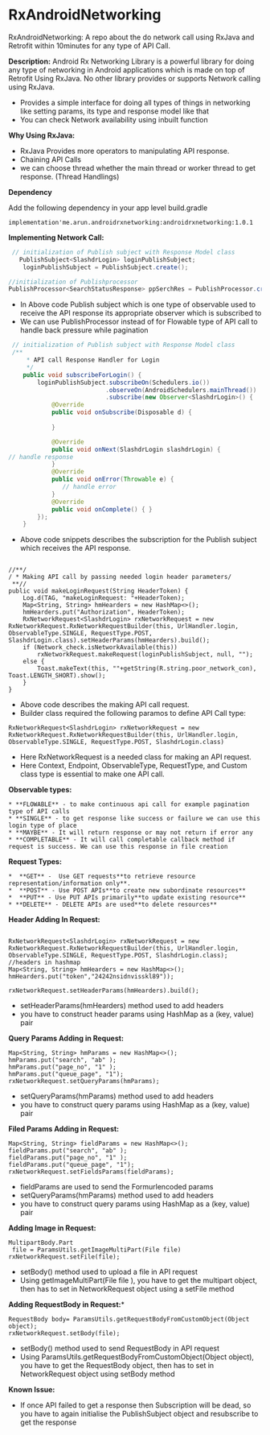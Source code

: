 # RxAndroidNetworking

RxAndroidNetworking:
A repo about the do network call using RxJava and Retrofit within 10minutes for any type of API Call.

**Description:**
Android Rx Networking Library is a powerful library for doing any type of networking in Android applications which is made on top of Retrofit Using RxJava.
No other library provides or supports Network calling using RxJava.
* Provides a simple interface for doing all types of things in networking like setting params, its type and response model like that
* You can check Network availability using inbuilt function 

**Why Using RxJava:**
* RxJava Provides more operators to manipulating API response.
* Chaining API Calls
* we can choose thread whether the main thread or worker thread to get response. (Thread Handlings)


**Dependency**

Add the following dependency in your app level build.gradle

```
implementation'me.arun.androidrxnetworking:androidrxnetworking:1.0.1

```


**Implementing Network Call:**

``` java
 // initialization of Publish subject with Response Model class
   PublishSubject<SlashdrLogin> loginPublishSubject;
    loginPublishSubject = PublishSubject.create();

//initialization of Publishprocessor 
PublishProcessor<SearchStatusResponse> ppSerchRes = PublishProcessor.create();

```

* In Above code  Publish subject which is one type of observable  used to receive the API response its appropriate observer which is subscribed to
* We can use  PublishProcessor instead of for Flowable type of API call to handle back pressure while pagination

``` java
 // initialization of Publish subject with Response Model class
 /**
     * API call Response Handler for Login
     */
    public void subscribeForLogin() {
        loginPublishSubject.subscribeOn(Schedulers.io())
                           .observeOn(AndroidSchedulers.mainThread())
                           .subscribe(new Observer<SlashdrLogin>() {
            @Override
            public void onSubscribe(Disposable d) {
         
            }

            @Override
            public void onNext(SlashdrLogin slashdrLogin) {
// handle response
            }
            @Override
            public void onError(Throwable e) {
               // handle error
            }
            @Override
            public void onComplete() { }
        });
    }


```

* Above code snippets describes the subscription for the Publish subject which receives the API response.

```

//**/
/ * Making API call by passing needed login header parameters/
 **//
public void makeLoginRequest(String HeaderToken) {
    Log.d(TAG, "makeLoginRequest: "+HeaderToken);
    Map<String, String> hmHearders = new HashMap<>();
    hmHearders.put("Authorization", HeaderToken);
    RxNetworkRequest<SlashdrLogin> rxNetworkRequest = new RxNetworkRequest.RxNetworkRequestBuilder(this, UrlHandler.login, ObservableType.SINGLE, RequestType.POST, SlashdrLogin.class).setHeaderParams(hmHearders).build();
    if (Network_check.isNetworkAvailable(this))
        rxNetworkRequest.makeRequest(loginPublishSubject, null, "");
    else {
        Toast.makeText(this, ""+getString(R.string.poor_network_con), Toast.LENGTH_SHORT).show();
    }
}
```
 
* Above code describes the  making API call request.
* Builder class required the following paramos to define API Call type:

```
RxNetworkRequest<SlashdrLogin> rxNetworkRequest = new RxNetworkRequest.RxNetworkRequestBuilder(this, UrlHandler.login, ObservableType.SINGLE, RequestType.POST, SlashdrLogin.class)
```

* Here RxNetworkRequest is a needed class for making an API request.
* Here Context, Endpoint, ObservableType, RequestType, and Custom class type is essential to make one API call.

**Observable types:**

	* **FLOWABLE** - to make continuous api call for example pagination type of API calls
	* **SINGLE** - to get response like success or failure we can use this login type of place
	* **MAYBE** - It will return response or may not return if error any
	* **COMPLETABLE** - It will call completable callback method if request is success. We can use this response in file creation

 **Request Types:**

	*  **GET** -  Use GET requests**to retrieve resource representation/information only**.
	*  **POST** - Use POST APIs**to create new subordinate resources**
	*  **PUT** - Use PUT APIs primarily**to update existing resource**
	* **DELETE** - DELETE APIs are used**to delete resources**

**Header Adding In Request:**

```

RxNetworkRequest<SlashdrLogin> rxNetworkRequest = new RxNetworkRequest.RxNetworkRequestBuilder(this, UrlHandler.login, ObservableType.SINGLE, RequestType.POST, SlashdrLogin.class);
//headers in hashmap
Map<String, String> hmHearders = new HashMap<>();
hmHearders.put("token","24242nsidnvisskl89"));

rxNetworkRequest.setHeaderParams(hmHearders).build();

```

* setHeaderParams(hmHearders) method used to add headers
* you have to construct header params using HashMap as a (key, value) pair

**Query Params Adding in Request:**

```
Map<String, String> hmParams = new HashMap<>();
hmParams.put("search", "ab" );
hmParams.put("page_no", "1" );
hmParams.put("queue_page", "1");
rxNetworkRequest.setQueryParams(hmParams);
```
	
* setQueryParams(hmParams) method used to add headers
*  you have to construct query params using HashMap as a (key, value) pair

**Filed Params Adding in Request:**

```
Map<String, String> fieldParams = new HashMap<>();
fieldParams.put("search", "ab" );
fieldParams.put("page_no", "1" );
fieldParams.put("queue_page", "1");
rxNetworkRequest.setFieldsParams(fieldParams);
```

* fieldParams  are used to  send the Formurlencoded params
* setQueryParams(hmParams) method used to add headers
*  you have to construct query params using HashMap as a (key, value) pair

**Adding Image in Request:**

```
MultipartBody.Part
 file = ParamsUtils.getImageMultiPart(File file)
rxNetworkRequest.setFile(file);

```

* setBody() method used to upload a file in API request
* Using getImageMultiPart(File file ), you have to get the multipart object, then has to set in NetworkRequest object using a setFile method

**Adding RequestBody in Request:***

```
RequestBody body= ParamsUtils.getRequestBodyFromCustomObject(Object object);
rxNetworkRequest.setBody(file);

```
* setBody() method used to send RequestBody in API request
* Using ParamsUtils.getRequestBodyFromCustomObject(Object object), you have to get the RequestBody object, then has to set in NetworkRequest object using setBody method


**Known Issue:**

* If once API failed to get a response then Subscription will be dead, so you have to again initialise the PublishSubject object and resubscribe to get the response

